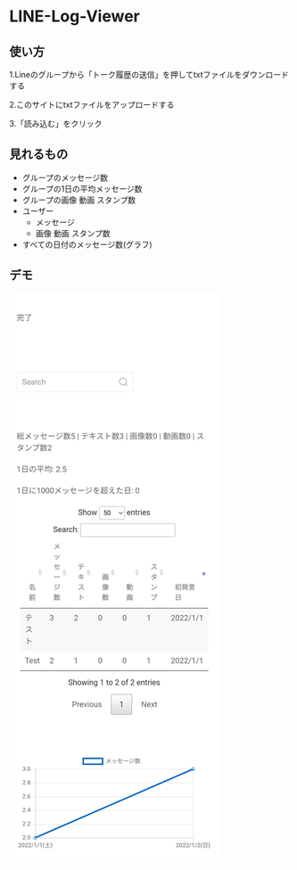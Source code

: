 # LINE-Log-Viewer

## 使い方

1.Lineのグループから「トーク履歴の送信」を押してtxtファイルをダウンロードする

2.このサイトにtxtファイルをアップロードする

3.「読み込む」をクリック

## 見れるもの

- グループのメッセージ数
- グループの1日の平均メッセージ数
- グループの画像 動画 スタンプ数
- ユーザー
  - メッセージ
  - 画像 動画 スタンプ数
- すべての日付のメッセージ数(グラフ)

## デモ

![demo](./img/demo.png)
